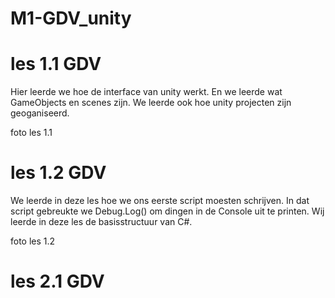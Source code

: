 # M1-GDV_unity
# les 1.1 GDV
Hier leerde we hoe de interface van unity werkt.
En we leerde wat GameObjects en scenes zijn.
We leerde ook hoe unity projecten zijn geoganiseerd.

foto les 1.1

# les 1.2 GDV
We leerde in deze les hoe we ons eerste script moesten schrijven.
In dat script gebreukte we Debug.Log() om dingen in de Console uit te printen.
Wij leerde in deze les de basisstructuur van C#.

foto les 1.2

# les 2.1 GDV
